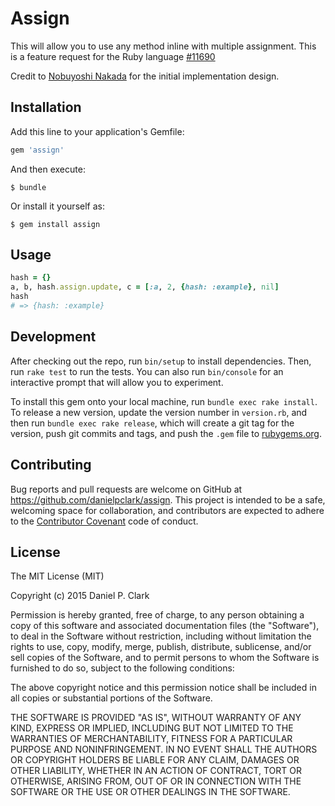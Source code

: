# Assign

This will allow you to use any method inline with multiple assignment.
This is a feature request for the Ruby language [#11690](https://bugs.ruby-lang.org/issues/11690)

Credit to [Nobuyoshi Nakada](https://bugs.ruby-lang.org/issues/11690#note-4) for the initial implementation design.

## Installation

Add this line to your application's Gemfile:

```ruby
gem 'assign'
```

And then execute:

    $ bundle

Or install it yourself as:

    $ gem install assign

## Usage

```ruby
hash = {}
a, b, hash.assign.update, c = [:a, 2, {hash: :example}, nil]
hash
# => {hash: :example}
```

## Development

After checking out the repo, run `bin/setup` to install dependencies. Then, run `rake test` to run the tests. You can also run `bin/console` for an interactive prompt that will allow you to experiment.

To install this gem onto your local machine, run `bundle exec rake install`. To release a new version, update the version number in `version.rb`, and then run `bundle exec rake release`, which will create a git tag for the version, push git commits and tags, and push the `.gem` file to [rubygems.org](https://rubygems.org).

## Contributing

Bug reports and pull requests are welcome on GitHub at https://github.com/danielpclark/assign. This project is intended to be a safe, welcoming space for collaboration, and contributors are expected to adhere to the [Contributor Covenant](contributor-covenant.org) code of conduct.


## License

The MIT License (MIT)

Copyright (c) 2015 Daniel P. Clark

Permission is hereby granted, free of charge, to any person obtaining a copy
of this software and associated documentation files (the "Software"), to deal
in the Software without restriction, including without limitation the rights
to use, copy, modify, merge, publish, distribute, sublicense, and/or sell
copies of the Software, and to permit persons to whom the Software is
furnished to do so, subject to the following conditions:

The above copyright notice and this permission notice shall be included in
all copies or substantial portions of the Software.

THE SOFTWARE IS PROVIDED "AS IS", WITHOUT WARRANTY OF ANY KIND, EXPRESS OR
IMPLIED, INCLUDING BUT NOT LIMITED TO THE WARRANTIES OF MERCHANTABILITY,
FITNESS FOR A PARTICULAR PURPOSE AND NONINFRINGEMENT. IN NO EVENT SHALL THE
AUTHORS OR COPYRIGHT HOLDERS BE LIABLE FOR ANY CLAIM, DAMAGES OR OTHER
LIABILITY, WHETHER IN AN ACTION OF CONTRACT, TORT OR OTHERWISE, ARISING FROM,
OUT OF OR IN CONNECTION WITH THE SOFTWARE OR THE USE OR OTHER DEALINGS IN
THE SOFTWARE.
